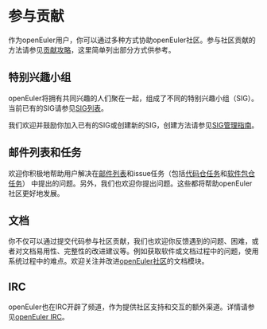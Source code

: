 # 参与贡献<a name="ZH-CN_TOPIC_0228211471"></a>

作为openEuler用户，你可以通过多种方式协助openEuler社区。参与社区贡献的方法请参见[贡献攻略](https://openeuler.org/zh/community/contribution/)，这里简单列出部分方式供参考。

## 特别兴趣小组<a name="section19487145916118"></a>

openEuler将拥有共同兴趣的人们聚在一起，组成了不同的特别兴趣小组（SIG）。当前已有的SIG请参见[SIG列表](https://openeuler.org/zh/sig/sig-list/)。

我们欢迎并鼓励你加入已有的SIG或创建新的SIG，创建方法请参见[SIG管理指南](https://gitee.com/openeuler/community/blob/master/Governance.md)。

## 邮件列表和任务<a name="section118551716123918"></a>

欢迎你积极地帮助用户解决在[邮件列表](https://openeuler.org/zh/community/mailing-list/)和issue任务（包括[代码仓任务](https://gitee.com/organizations/openeuler/issues)和[软件包仓任务](https://gitee.com/organizations/src-openeuler/issues)） 中提出的问题。另外，我们也欢迎你提出问题。这些都将帮助openEuler社区更好地发展。

## 文档<a name="section108651229193"></a>

你不仅可以通过提交代码参与社区贡献，我们也欢迎你反馈遇到的问题、困难，或者对文档易用性、完整性的改进建议等。例如获取软件或文档过程中的问题，使用系统过程中的难点。欢迎关注并改进[openEuler社区](https://openeuler.org/zh/)的文档模块。

## IRC<a name="section6563203211285"></a>

openEuler也在IRC开辟了频道，作为提供社区支持和交互的额外渠道。详情请参见[openEuler IRC](https://openeuler.org/zh/sig/sig-list/)。

